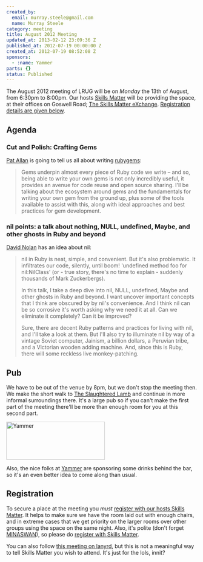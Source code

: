 ```yaml
--- 
created_by: 
  email: murray.steele@gmail.com
  name: Murray Steele
category: meeting
title: August 2012 Meeting
updated_at: 2013-02-12 23:09:36 Z
published_at: 2012-07-19 00:00:00 Z
created_at: 2012-07-19 08:52:08 Z
sponsors:
  - :name: Yammer
parts: {}
status: Published
---
```


The August 2012 meeting of LRUG will be on *Monday* the 13th of August, from 6:30pm to 8:00pm.  Our hosts [Skills Matter](http://skillsmatter.com/) will be providing the space, at their offices on Goswell Road; [The Skills Matter eXchange](http://skillsmatter.com/location-details/design-architecture/484/96).  <a href="#aug12registration">Registration details are given below</a>.

Agenda
------

### Cut and Polish: Crafting Gems

[Pat Allan](http://freelancing-gods.com/) is going to tell us all about writing [rubygems](http://rubygems.org/):

> Gems underpin almost every piece of Ruby code we write – and so, being
> able to write your own gems is not only incredibly useful, it provides
> an avenue for code reuse and open source sharing. I'll be talking about
> the ecosystem around gems and the fundamentals for writing your own gem
> from the ground up, plus some of the tools available to assist with 
> this, along with ideal approaches and best practices for gem 
> development.

### nil points: a talk about nothing, NULL, undefined, Maybe, and other ghosts in Ruby and beyond

[David Nolan](http://kapoq.com/) has an idea about nil:

> nil in Ruby is neat, simple, and convenient. But it's also problematic.
> It infiltrates our code, silently, until boom! 'undefined method foo 
> for nil:NilClass' (or - true story, there's no time to explain - 
> suddenly thousands of Mark Zuckerbergs).
>
> In this talk, I take a deep dive into nil, NULL, undefined, Maybe and 
> other ghosts in Ruby and beyond. I want uncover important concepts that
> I think are obscured by by nil's convenience. And I think nil can be so
> corrosive it's worth asking why we need it at all. Can we eliminate it
> completely? Can it be improved?
>
> Sure, there are decent Ruby patterns and practices for living with nil,
> and I'll take a look at them. But I'll also try to illuminate nil by 
> way of a vintage Soviet computer, Jainism, a billion dollars, a
> Peruvian tribe, and a Victorian wooden adding machine. And, since this
> is Ruby, there will some reckless live monkey-patching.

Pub
---

We have to be out of the venue by 8pm, but we don't stop the meeting then.  We make the short walk to [The Slaughtered Lamb](http://www.theslaughteredlambpub.com/) and continue in more informal surroundings there.  It's a large pub so if you can't make the first part of the meeting there'll be more than enough room for you at this second part.

[<image src="http://assets.lrug.org/images/yammer_logo_medium.png" width="260" height="100" alt="Yammer" title="Yammer Logo"/>](https://www.yammer.com/)

Also, the nice folks at [Yammer](https://www.yammer.com/) are sponsoring some drinks behind the bar, so it's an even better idea to come along than usual.


Registration <a name="aug12registration">&nbsp;</a>
---------------------------------------------------

To secure a place at the meeting you *must* [register with our hosts Skills Matter](http://skillsmatter.com/event-details/home/cut-and-polish-crafting-gems).  It helps to make sure we have the room laid out with enough chairs, and in extreme cases that we get priority on the larger rooms over other groups using the space on the same night.  Also, it's polite (don't forget [MINASWAN](http://oreilly.com/ruby/excerpts/ruby-learning-rails/ruby-glossary.html#I_indexterm_d1e32036)), so please do [register with Skills Matter](http://skillsmatter.com/event-details/home/cut-and-polish-crafting-gems).

You can also follow [this meeting on lanyrd](http://lanyrd.com/2012/lrug-august/), but this is not a meaningful way to tell Skills Matter you wish to attend.  It's just for the lols, innit?
